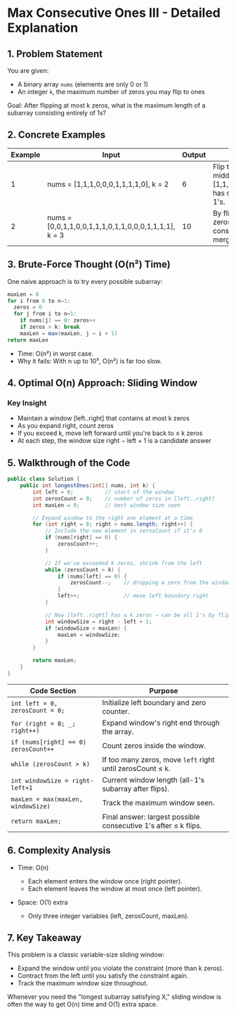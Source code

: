 # Max Consecutive Ones III - Detailed Explanation

## 1. Problem Statement

You are given:
- A binary array `nums` (elements are only 0 or 1)
- An integer `k`, the maximum number of zeros you may flip to ones

Goal: After flipping at most k zeros, what is the maximum length of a subarray consisting entirely of 1s?

## 2. Concrete Examples

| Example | Input | Output | Explanation |
|---------|-------|--------|-------------|
| 1 | nums = [1,1,1,0,0,0,1,1,1,1,0], k = 2 | 6 | Flip two zeros in the middle ⇒ subarray [1,1,1,0,0,1,1,1,1,1,1] has six consecutive 1's. |
| 2 | nums = [0,0,1,1,0,0,1,1,1,0,1,1,0,0,0,1,1,1,1], k = 3 | 10 | By flipping three zeros, you obtain ten consecutive 1's in the merged window. |

## 3. Brute-Force Thought (O(n²) Time)

One naive approach is to try every possible subarray:

```java
maxLen = 0
for i from 0 to n−1:
  zeros = 0
  for j from i to n−1:
    if nums[j] == 0: zeros++
    if zeros > k: break
    maxLen = max(maxLen, j − i + 1)
return maxLen
```

- Time: O(n²) in worst case.
- Why it fails: With n up to 10⁵, O(n²) is far too slow.

## 4. Optimal O(n) Approach: Sliding Window

### Key Insight

- Maintain a window [left..right] that contains at most k zeros
- As you expand right, count zeros
- If you exceed k, move left forward until you're back to ≤ k zeros
- At each step, the window size right − left + 1 is a candidate answer

## 5. Walkthrough of the Code

```java
public class Solution {
    public int longestOnes(int[] nums, int k) {
        int left = 0;          // start of the window
        int zerosCount = 0;    // number of zeros in [left..right]
        int maxLen = 0;        // best window size seen

        // Expand window to the right one element at a time
        for (int right = 0; right < nums.length; right++) {
            // Include the new element in zerosCount if it's 0
            if (nums[right] == 0) {
                zerosCount++;
            }

            // If we've exceeded k zeros, shrink from the left
            while (zerosCount > k) {
                if (nums[left] == 0) {
                    zerosCount--;    // dropping a zero from the window
                }
                left++;              // move left boundary right
            }

            // Now [left..right] has ≤ k zeros ⇒ can be all 1's by flipping
            int windowSize = right - left + 1;
            if (windowSize > maxLen) {
                maxLen = windowSize;
            }
        }

        return maxLen;
    }
}
```

| Code Section | Purpose |
|--------------|---------|
| `int left = 0, zerosCount = 0;` | Initialize left boundary and zero counter. |
| `for (right = 0; _; right++)` | Expand window's right end through the array. |
| `if (nums[right] == 0) zerosCount++` | Count zeros inside the window. |
| `while (zerosCount > k)` | If too many zeros, move `left` right until zerosCount ≤ k. |
| `int windowSize = right-left+1` | Current window length (all-1's subarray after flips). |
| `maxLen = max(maxLen, windowSize)` | Track the maximum window seen. |
| `return maxLen;` | Final answer: largest possible consecutive 1's after ≤ k flips. |

## 6. Complexity Analysis

- Time: O(n)
  - Each element enters the window once (right pointer).
  - Each element leaves the window at most once (left pointer).

- Space: O(1) extra
  - Only three integer variables (left, zerosCount, maxLen).

## 7. Key Takeaway

This problem is a classic variable-size sliding window:
- Expand the window until you violate the constraint (more than k zeros).
- Contract from the left until you satisfy the constraint again.
- Track the maximum window size throughout.

Whenever you need the "longest subarray satisfying X," sliding window is often the way to get O(n) time and O(1) extra space. 